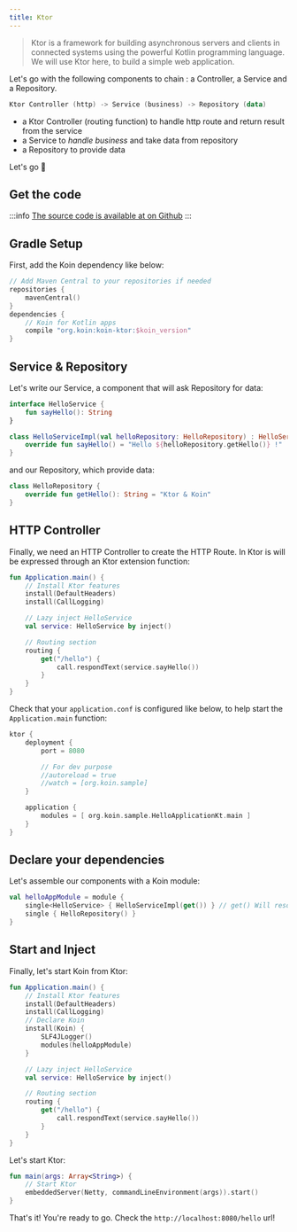 ```yaml
---
title: Ktor
---
```


> Ktor is a framework for building asynchronous servers and clients in connected systems using the powerful Kotlin programming language. We will use Ktor here, to build a simple web application.

Let's go with the following components to chain : a Controller, a Service and a Repository.

```kotlin
Ktor Controller (http) -> Service (business) -> Repository (data)
```

- a Ktor Controller (routing function) to handle http route and return result from the service
- a Service to *handle business* and take data from repository
- a Repository to provide data

Let's go 🚀

## Get the code

:::info
[The source code is available at on Github](https://github.com/InsertKoinIO/koin/tree/3.0.1/quickstart/getting-started-koin-ktor)
:::

## Gradle Setup

First, add the Koin dependency like below:

```kotlin
// Add Maven Central to your repositories if needed
repositories {
	mavenCentral()    
}
dependencies {
    // Koin for Kotlin apps
    compile "org.koin:koin-ktor:$koin_version"
}
```

## Service & Repository

Let's write our Service, a component that will ask Repository for data:

```kotlin
interface HelloService {
    fun sayHello(): String
}

class HelloServiceImpl(val helloRepository: HelloRepository) : HelloService {
    override fun sayHello() = "Hello ${helloRepository.getHello()} !"
}
```

and our Repository, which provide data:

```kotlin
class HelloRepository {
    override fun getHello(): String = "Ktor & Koin"
}
```

## HTTP Controller

Finally, we need an HTTP Controller to create the HTTP Route. In Ktor is will be expressed through an Ktor extension function:

```kotlin
fun Application.main() {
    // Install Ktor features
    install(DefaultHeaders)
    install(CallLogging)

    // Lazy inject HelloService
    val service: HelloService by inject()

    // Routing section
    routing {
        get("/hello") {
            call.respondText(service.sayHello())
        }
    }
}
```

Check that your `application.conf` is configured like below, to help start the `Application.main` function:

```kotlin
ktor {
    deployment {
        port = 8080

        // For dev purpose
        //autoreload = true
        //watch = [org.koin.sample]
    }

    application {
        modules = [ org.koin.sample.HelloApplicationKt.main ]
    }
}
```

## Declare your dependencies

Let's assemble our components with a Koin module:

```kotlin
val helloAppModule = module {
    single<HelloService> { HelloServiceImpl(get()) } // get() Will resolve HelloRepository
    single { HelloRepository() }
}
```

## Start and Inject

Finally, let's start Koin from Ktor:

```kotlin
fun Application.main() {
    // Install Ktor features
    install(DefaultHeaders)
    install(CallLogging)
    // Declare Koin
    install(Koin) {
        SLF4JLogger()
        modules(helloAppModule)
    }

    // Lazy inject HelloService
    val service: HelloService by inject()

    // Routing section
    routing {
        get("/hello") {
            call.respondText(service.sayHello())
        }
    }
}
```

Let's start Ktor:

```kotlin
fun main(args: Array<String>) {
    // Start Ktor
    embeddedServer(Netty, commandLineEnvironment(args)).start()
}
```

That's it! You're ready to go. Check the `http://localhost:8080/hello` url!
